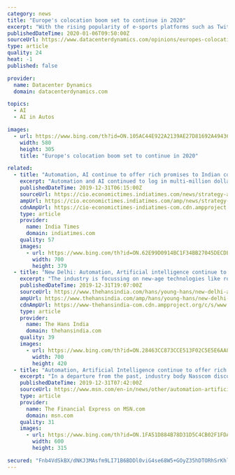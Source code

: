 ```yaml
---
category: news
title: "Europe's colocation boom set to continue in 2020"
excerpt: "With the rising popularity of e-sports platforms such as Twitch; AI-enabled technology like facial recognition; and infrastructure for driverless vehicles ... enough to pivot to respond to customer demands and changing needs as necessary. From artificial intelligence and human augmentation technology to cryptocurrency and e-commerce, the ..."
publishedDateTime: 2020-01-06T09:50:00Z
sourceUrl: https://www.datacenterdynamics.com/opinions/europes-colocation-boom-set-continue-2020/
type: article
quality: 24
heat: -1
published: false

provider:
  name: Datacenter Dynamics
  domain: datacenterdynamics.com

topics:
  - AI
  - AI in Autos

images:
  - url: https://www.bing.com/th?id=ON.105AC44E922A2139AE27D81692A49436
    width: 580
    height: 305
    title: "Europe's colocation boom set to continue in 2020"

related:
  - title: "Automation, AI continue to offer rich promises to Indian cos"
    excerpt: "Automation and AI continued to log in multi-million dollar prospects for Indian IT companies despite slower overall growth and visa concerns in an eventful year that was marked by high-drama of a hostile takeover at Mindtree, change of guard at Wipro, and whistleblower allegations against Infosys top leadership. In a departure from the past ..."
    publishedDateTime: 2019-12-31T06:15:00Z
    sourceUrl: https://cio.economictimes.indiatimes.com/news/strategy-and-management/automation-ai-continue-to-offer-rich-promises-to-indian-cos/73041883
    ampUrl: https://cio.economictimes.indiatimes.com/amp/news/strategy-and-management/automation-ai-continue-to-offer-rich-promises-to-indian-cos/73041883
    cdnAmpUrl: https://cio-economictimes-indiatimes-com.cdn.ampproject.org/c/s/cio.economictimes.indiatimes.com/amp/news/strategy-and-management/automation-ai-continue-to-offer-rich-promises-to-indian-cos/73041883
    type: article
    provider:
      name: India Times
      domain: indiatimes.com
    quality: 57
    images:
      - url: https://www.bing.com/th?id=ON.62E99D0914BC1F34BB27045DECDEBB95
        width: 700
        height: 379
  - title: "New Delhi: Automation, Artificial intelligence continue to offer rich promises to Indian cautiously optimistic"
    excerpt: "The industry is focussing on new-age technologies like robotics, artificial intelligence (AI) and machine leaning to not just help customers stay ahead in the game but also remain competitive themselves. The advent of new technology paradigms like robotics, AI, blockchain and IoT is changing how companies and individuals consume technology and ..."
    publishedDateTime: 2019-12-31T19:07:00Z
    sourceUrl: https://www.thehansindia.com/hans/young-hans/new-delhi-automation-artificial-intelligence-continue-to-offer-rich-promises-to-indian-cautiously-optimistic-594195
    ampUrl: https://www.thehansindia.com/amp/hans/young-hans/new-delhi-automation-artificial-intelligence-continue-to-offer-rich-promises-to-indian-cautiously-optimistic-594195
    cdnAmpUrl: https://www-thehansindia-com.cdn.ampproject.org/c/s/www.thehansindia.com/amp/hans/young-hans/new-delhi-automation-artificial-intelligence-continue-to-offer-rich-promises-to-indian-cautiously-optimistic-594195
    type: article
    provider:
      name: The Hans India
      domain: thehansindia.com
    quality: 39
    images:
      - url: https://www.bing.com/th?id=ON.28463CC873CCE513F02C5E5E6AA8DBD5
        width: 700
        height: 420
  - title: "Automation, Artificial Intelligence continue to offer rich promises to Indian companies"
    excerpt: "In a departure from the past, industry body Nasscom discontinued providing its annual growth forecast for the industry -- an important tool to gauge the sentiment of the sector."
    publishedDateTime: 2019-12-31T07:42:00Z
    sourceUrl: https://www.msn.com/en-in/news/other/automation-artificial-intelligence-continue-to-offer-rich-promises-to-indian-companies/ar-BBYuevM
    type: article
    provider:
      name: The Financial Express on MSN.com
      domain: msn.com
    quality: 31
    images:
      - url: https://www.bing.com/th?id=ON.1FA51D884B78D31D5C4CB02F1FDAE27B
        width: 600
        height: 315

secured: "Fnb4VdSkBX/dNKJ3MAsfm9LI71B6BDDl0viG4se68W5+GOyZ35hDTORhSrKhlBvugC/TCIC0Oc+n0lwkZE2cDZhREpbxO6sO1CPTJXI5KeXFx2P3AmRArucK4yOeBbfBGfcYMcS1+4O267tyQpbWknZP4rQrCYPZbiIIdrcHZ81Z7EMvqLr5ovAdrcjj1frnzFjjGq1PIKntJsS9z4VPywDBHxlmswwjSVn2bl+zUsjQI1Oa7gn5DuGdaeHe50gMWJ0w2oM4M6+GknublH/I/g==;XO/pc8DxycCjzdYXkyyDuA=="
---
```


